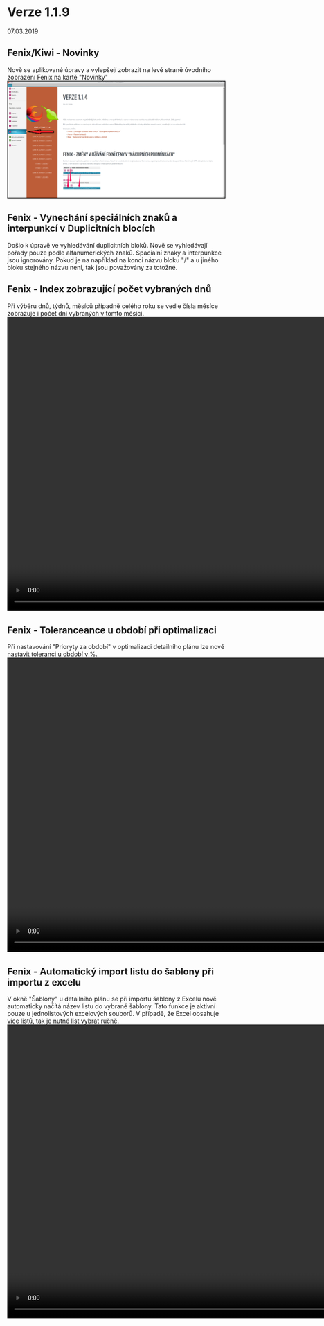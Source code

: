 ﻿# Verze 1.1.9
07.03.2019

## Fenix/Kiwi - Novinky
Nově se aplikované úpravy a vylepšejí zobrazit na levé straně úvodního zobrazení Fenix na kartě "Novinky"
![Fenix nápověda](../data/Fenix_napoveda.png "Fenix nápověda")

## Fenix - Vynechání speciálních znaků a interpunkcí v Duplicitních blocích
Došlo k úpravě ve vyhledávání duplicitních bloků. Nově se vyhledávají pořady pouze podle alfanumerických znaků. Spacialní znaky a interpunkce jsou ignorovány.
Pokud je na například na konci názvu bloku "/" a u jiného bloku stejného názvu není, tak jsou považovány za totožné.

## Fenix - Index zobrazující počet vybraných dnů
Při výběru dnů, týdnů, měsíců případně celého roku se vedle čísla měsíce zobrazuje i počet dní vybraných v tomto měsíci. 
<video width="1024" height="680" src="https://kiwifenix.lerach.cz/data/fenix_07_3_dny.mp4" type="video/mp4" controls></video>

## Fenix - Toleranceance u období při optimalizaci
Při nastavování "Prioryty za období" v optimalizaci detailního plánu lze nově nastavit toleranci u období v %.
<video width="1024" height="680" src="https://kiwifenix.lerach.cz/data/fenix_07_3_tolerance.mp4" type="video/mp4" controls></video>

## Fenix - Automatický import listu do šablony při importu z excelu
V okně "Šablony" u detailního plánu se při importu šablony z Excelu nově automaticky načítá název listu do vybrané šablony. Tato funkce je aktivní pouze u jednolistových excelových souborů.
V případě, že Excel obsahuje více listů, tak je nutné list vybrat ručně.
<video width="1024" height="680" src="https://kiwifenix.lerach.cz/data/fenix_07_3_import.mp4" type="video/mp4" controls></video>


